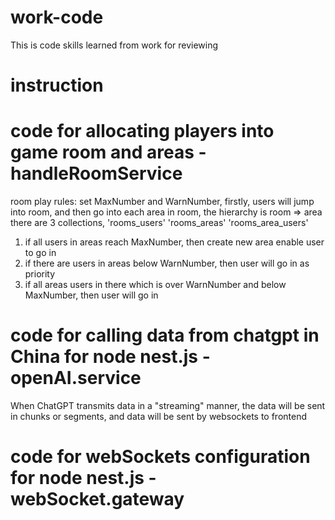 # work-code
This is code skills learned from work for reviewing

# instruction

# code for allocating players into game room and areas - handleRoomService
room play rules:
set MaxNumber and WarnNumber, firstly, users will jump into room, and then go into each area in room, the hierarchy is room => area
there are 3 collections, 'rooms_users' 'rooms_areas' 'rooms_area_users'
 1. if all users in areas reach MaxNumber, then create new area enable user to go in
 2. if there are users in areas below WarnNumber, then user will go in as priority 
 3. if all areas users in there which is over WarnNumber and below MaxNumber, then user will go in

# code for calling data from chatgpt in China for node nest.js - openAI.service
When ChatGPT transmits data in a "streaming" manner, the data will be sent in chunks or segments, and data will be sent by websockets to frontend

# code for webSockets configuration for node nest.js - webSocket.gateway
